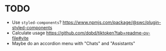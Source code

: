# TODO

- Use `styled-components`? https://www.npmjs.com/package/@swc/plugin-styled-components
- Calculate usage https://github.com/dqbd/tiktoken?tab=readme-ov-file#vite
- Maybe do an accordion menu with "Chats" and "Assistants"
